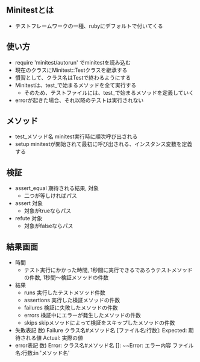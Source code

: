 ## Minitestとは
- テストフレームワークの一種、rubyにデフォルトで付いてくる

## 使い方
- require 'minitest/autorun' でminitestを読み込む
- 現在のクラスにMinitest::Testクラスを継承する
- 慣習として、クラス名はTestで終わるようにする
- Minitestは、test_で始まるメソッドを全て実行する
  - そのため、テストファイルには、test_で始まるメソッドを定義していく
- errorが起きた場合、それ以降のテストは実行されない

## メソッド
- test_メソッド名 minitest実行時に順次呼び出される
- setup minitestが開始されて最初に呼び出される、インスタンス変数を定義する

## 検証
- assert_equal 期待される結果, 対象
  - 二つが等しければパス
- assert 対象
  - 対象がtrueならパス
- refute 対象
  - 対象がfalseならパス

## 結果画面
- 時間
  - テスト実行にかかった時間, 1秒間に実行できるであろうテストメソッドの件数, 1秒間～検証メソッドの件数
- 結果
  - runs 実行したテストメソッド件数
  - assertions 実行した検証メソッドの件数
  - failures 検証に失敗したメソッドの件数
  - errors 検証中にエラーが発生したメソッドの件数
  - skips skipメソッドによって検証をスキップしたメソッドの件数
- 失敗表記
    数) Failure
    クラス名#メソッド名 [ファイル名:行数]:
    Expected: 期待される値
      Actual: 実際の値
- error表記
    数) Error:
    クラス名#メソッド名 []:
    ~~Error: エラー内容
    ファイル名:行数:in 'メソッド名'
